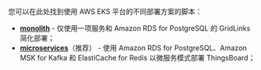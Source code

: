 您可以在此处找到使用 AWS EKS 平台的不同部署方案的脚本：

- [**monolith**](/docs/user-guide/install/{{docsPrefix}}cluster/aws-monolith-setup/) - 仅使用一项服务和 Amazon RDS for PostgreSQL 的 GridLinks 简化部署；
- [**microservices**](/docs/user-guide/install/{{docsPrefix}}cluster/aws-microservices-setup/)（推荐） - 使用 Amazon RDS for PostgreSQL、Amazon MSK for Kafka 和 ElastiCache for Redis 以微服务模式部署 ThingsBoard；